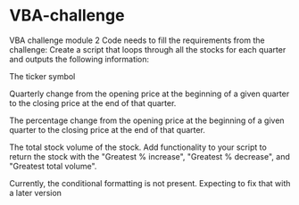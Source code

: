 # VBA-challenge
 VBA challenge module 2
Code needs to fill the requirements from the challenge:
Create a script that loops through all the stocks for each quarter and outputs the following information:

The ticker symbol

Quarterly change from the opening price at the beginning of a given quarter to the closing price at the end of that quarter.

The percentage change from the opening price at the beginning of a given quarter to the closing price at the end of that quarter.

The total stock volume of the stock. 
Add functionality to your script to return the stock with the "Greatest % increase", "Greatest % decrease", and "Greatest total volume". 

Currently, the conditional formatting is not present. Expecting to fix that with a later version